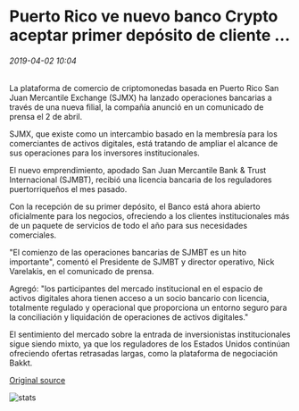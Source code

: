 # Puerto Rico ve nuevo banco Crypto aceptar primer depósito de cliente ...

###### 2019-04-02 10:04

La plataforma de comercio de criptomonedas basada en Puerto Rico San Juan Mercantile Exchange (SJMX) ha lanzado operaciones bancarias a través de una nueva filial, la compañía anunció en un comunicado de prensa el 2 de abril.

SJMX, que existe como un intercambio basado en la membresía para los comerciantes de activos digitales, está tratando de ampliar el alcance de sus operaciones para los inversores institucionales.

El nuevo emprendimiento, apodado San Juan Mercantile Bank & Trust Internacional (SJMBT), recibió una licencia bancaria de los reguladores puertorriqueños el mes pasado.

Con la recepción de su primer depósito, el Banco está ahora abierto oficialmente para los negocios, ofreciendo a los clientes institucionales más de un paquete de servicios de todo el año para sus necesidades comerciales.

"El comienzo de las operaciones bancarias de SJMBT es un hito importante", comentó el Presidente de SJMBT y director operativo, Nick Varelakis, en el comunicado de prensa.

Agregó: "los participantes del mercado institucional en el espacio de activos digitales ahora tienen acceso a un socio bancario con licencia, totalmente regulado y operacional que proporciona un entorno seguro para la conciliación y liquidación de operaciones de activos digitales."

El sentimiento del mercado sobre la entrada de inversionistas institucionales sigue siendo mixto, ya que los reguladores de los Estados Unidos continúan ofreciendo ofertas retrasadas largas, como la plataforma de negociación Bakkt.

[Original source](https://cointelegraph.com/news/puerto-rico-sees-new-crypto-bank-accept-first-client-deposit)

![stats](https://c.statcounter.com/11760860/0/a89fa40b/1/ "stats")